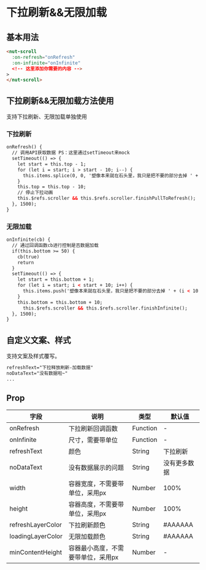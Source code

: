 # 下拉刷新&&无限加载

## 基本用法

```html
<nut-scroll 
  :on-refresh="onRefresh"
  :on-infinite="onInfinite"
  <!-- 这里添加你需要的内容 -->
>
</nut-scroll>
```
## 下拉刷新&&无限加载方法使用

支持下拉刷新、无限加载单独使用

### 下拉刷新
```html
onRefresh() {
  // 调用API获取数据 PS：这里通过setTimeout来mock
  setTimeout(() => {
    let start = this.top - 1;
    for (let i = start; i > start - 10; i--) {
      this.items.splice(0, 0, '塑像本来就在石头里，我只是把不要的部分去掉 ' + (i > -10  ? ('0' + -i) : -i));
    }
    this.top = this.top - 10;
    // 停止下拉动画
    this.$refs.scroller && this.$refs.scroller.finishPullToRefresh();
  }, 1500);
}
```

### 无限加载
```html
onInfinite(cb) {
  // 通过回调函数cb进行控制是否数据加载
  if(this.bottom >= 50) {
    cb(true)
    return
  }
  setTimeout(() => {
    let start = this.bottom + 1;
    for (let i = start; i < start + 10; i++) {
      this.items.push('塑像本来就在石头里，我只是把不要的部分去掉 ' + (i < 10 ? ('0' + i) : i));
    }
    this.bottom = this.bottom + 10;
      this.$refs.scroller && this.$refs.scroller.finishInfinite();
  }, 1500);
}
```

## 自定义文案、样式

支持文案及样式覆写。

```html
refreshText="下拉释放刷新-加载数据"
noDataText="没有数据啦~"
...
```

## Prop

| 字段 | 说明 | 类型 | 默认值
|----- | ----- | ----- | ----- 
| onRefresh | 下拉刷新回调函数 | Function | -
| onInfinite | 尺寸，需要带单位 | Function | -
| refreshText | 颜色 | String | 下拉刷新
| noDataText | 没有数据展示的问题 | String | 没有更多数据 
| width | 容器宽度，不需要带单位，采用px | Number | 100%
| height | 容器高度，不需要带单位，采用px | Number | 100%
| refreshLayerColor | 下拉刷新颜色 | String | #AAAAAA
| loadingLayerColor | 无限加载颜色 | String | #AAAAAA
| minContentHeight | 容器最小高度，不需要带单位，采用px | Number | -

